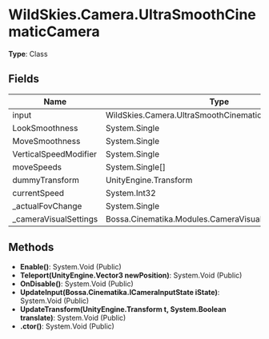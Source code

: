 ﻿# WildSkies.Camera.UltraSmoothCinematicCamera

**Type**: Class

## Fields

| Name | Type | Access |
|------|------|--------|
| input | WildSkies.Camera.UltraSmoothCinematicCamera/InputState | Private |
| LookSmoothness | System.Single | Public |
| MoveSmoothness | System.Single | Public |
| VerticalSpeedModifier | System.Single | Public |
| moveSpeeds | System.Single[] | Private |
| dummyTransform | UnityEngine.Transform | Private |
| currentSpeed | System.Int32 | Public |
| _actualFovChange | System.Single | Private |
| _cameraVisualSettings | Bossa.Cinematika.Modules.CameraVisualSettings | Private |

## Methods

- **Enable()**: System.Void (Public)
- **Teleport(UnityEngine.Vector3 newPosition)**: System.Void (Public)
- **OnDisable()**: System.Void (Public)
- **UpdateInput(Bossa.Cinematika.ICameraInputState iState)**: System.Void (Public)
- **UpdateTransform(UnityEngine.Transform t, System.Boolean translate)**: System.Void (Public)
- **.ctor()**: System.Void (Public)

